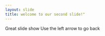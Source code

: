 ```yaml
---
layout: slide
title: welcome to our second slide!"
---
```

Great slide show
Use the left arrow to go back
